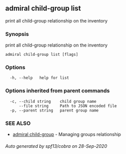 ## admiral child-group list

print all child-group relationship on the inventory

### Synopsis

print all child-group relationship on the inventory

```
admiral child-group list [flags]
```

### Options

```
  -h, --help   help for list
```

### Options inherited from parent commands

```
  -c, --child string    child group name
      --file string     Path to JSON encoded file
  -p, --parent string   parent group name
```

### SEE ALSO

* [admiral child-group](admiral_child-group.md)	 - Managing groups relationship

###### Auto generated by spf13/cobra on 28-Sep-2020
